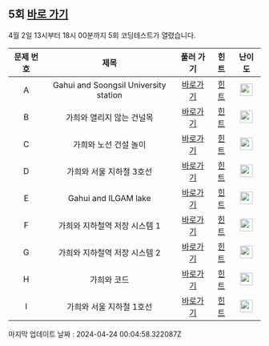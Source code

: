 ## 5회 [바로 가기](https://www.acmicpc.net/contest/view/946)
4월 2일 13시부터 18시 00분까지 5회 코딩테스트가 열렸습니다.

|문제 번호|제목|풀러 가기|힌트|난이도|
|:------:|:-------------:|:-----:|:-----:|:-----:|
|A|Gahui and Soongsil University station|[바로가기](https://www.acmicpc.net/problem/27880)|[힌트](https://github.com/cdog-gh/gh_coding_test/tree/main/5/1)| <img height="25px" width="25px" src="https://static.solved.ac/tier_small/2.svg"></img> |
|B|가희와 열리지 않는 건널목|[바로가기](https://www.acmicpc.net/problem/27885)|[힌트](https://github.com/cdog-gh/gh_coding_test/tree/main/5/2)| <img height="25px" width="25px" src="https://static.solved.ac/tier_small/5.svg"></img> |
|C|가희와 노선 건설 놀이|[바로가기](https://www.acmicpc.net/problem/27883)|[힌트](https://github.com/cdog-gh/gh_coding_test/tree/main/5/3)| <img height="25px" width="25px" src="https://static.solved.ac/tier_small/10.svg"></img> |
|D|가희와 서울 지하철 3호선|[바로가기](https://www.acmicpc.net/problem/27884)|[힌트](https://github.com/cdog-gh/gh_coding_test/tree/main/5/4)| <img height="25px" width="25px" src="https://static.solved.ac/tier_small/10.svg"></img> |
|E|Gahui and ILGAM lake|[바로가기](https://www.acmicpc.net/problem/27881)|[힌트](https://github.com/cdog-gh/gh_coding_test/tree/main/5/5)| <img height="25px" width="25px" src="https://static.solved.ac/tier_small/12.svg"></img> |
|F|가희와 지하철역 저장 시스템 1|[바로가기](https://www.acmicpc.net/problem/27888)|[힌트](https://github.com/cdog-gh/gh_coding_test/tree/main/5/6)| <img height="25px" width="25px" src="https://static.solved.ac/tier_small/14.svg"></img> |
|G|가희와 지하철역 저장 시스템 2|[바로가기](https://www.acmicpc.net/problem/27882)|[힌트](https://github.com/cdog-gh/gh_coding_test/tree/main/5/7)| <img height="25px" width="25px" src="https://static.solved.ac/tier_small/17.svg"></img> |
|H|가희와 코드|[바로가기](https://www.acmicpc.net/problem/27887)|[힌트](https://github.com/cdog-gh/gh_coding_test/tree/main/5/8)| <img height="25px" width="25px" src="https://static.solved.ac/tier_small/17.svg"></img> |
|I|가희와 서울 지하철 1호선|[바로가기](https://www.acmicpc.net/problem/27886)|[힌트](https://github.com/cdog-gh/gh_coding_test/tree/main/5/9)| <img height="25px" width="25px" src="https://static.solved.ac/tier_small/18.svg"></img> |

마지막 업데이트 날짜 : 2024-04-24 00:04:58.322087Z